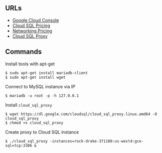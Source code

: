 ## URLs
- [Google Cloud Console](https://console.cloud.google.com)
- [Cloud SQL Pricing](https://cloud.google.com/sql/pricing)
- [Networking Pricing](https://cloud.google.com/vpc/network-pricing)
- [Cloud SQL Proxy](https://cloud.google.com/sql/docs/mysql/sql-proxy)

## Commands

Install tools with apt-get
```shell
$ sudo apt-get install mariadb-client
$ sudo apt-get install wget
```

Connect to MySQL instance via IP
```shell
$ mariadb -u root -p -h 127.0.0.1
```

Install `cloud_sql_proxy`
```shell
$ wget https://dl.google.com/cloudsql/cloud_sql_proxy.linux.amd64 -O cloud_sql_proxy
$ chmod +x cloud_sql_proxy
```

Create proxy to Cloud SQL instance
```shell
$ ./cloud_sql_proxy -instances=rock-drake-371100:us-west4:gce-sql=tcp:3306 &
```
